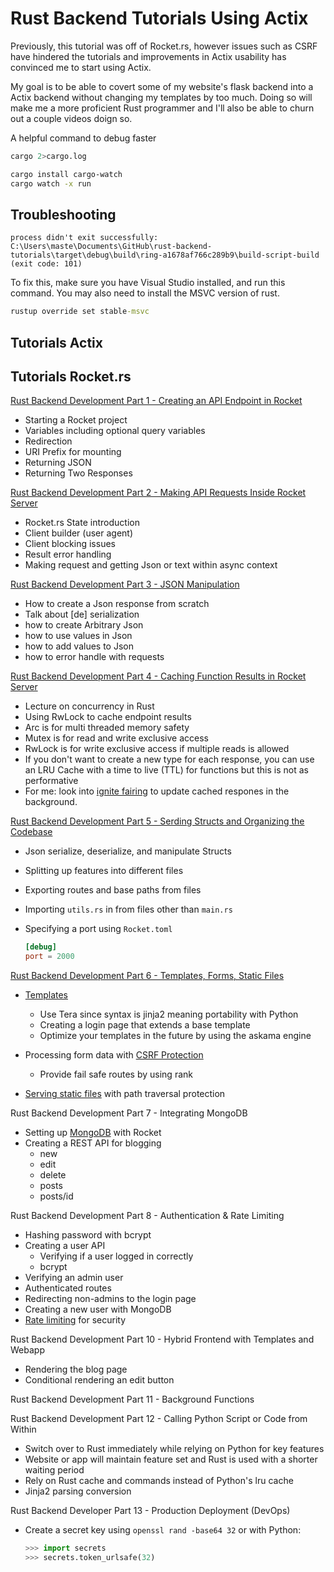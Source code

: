 # Rust Backend Tutorials Using Actix

Previously, this tutorial was off of Rocket.rs, however issues such as CSRF have hindered the tutorials and improvements in Actix usability has convinced me to start using Actix.

My goal is to be able to covert some of my website's flask backend into a Actix backend without changing my templates by too much.
Doing so will make me a more proficient Rust programmer and I'll also be able to churn out a couple videos doign so.

A helpful command to debug faster

```sh
cargo 2>cargo.log
```

```sh
cargo install cargo-watch
cargo watch -x run
```

## Troubleshooting

```log
process didn't exit successfully: C:\Users\maste\Documents\GitHub\rust-backend-tutorials\target\debug\build\ring-a1678af766c289b9\build-script-build (exit code: 101)
```

To fix this, make sure you have Visual Studio installed, and run this command. You may also need to install the MSVC version of rust.

```cmd
rustup override set stable-msvc
```

## Tutorials Actix

## Tutorials Rocket.rs

[Rust Backend Development Part 1 - Creating an API Endpoint in Rocket](https://youtu.be/2vxvSMkm5Lg)

- Starting a Rocket project
- Variables including optional query variables
- Redirection
- URI Prefix for mounting
- Returning JSON
- Returning Two Responses

[Rust Backend Development Part 2  - Making API Requests Inside Rocket Server](https://youtu.be/Alyr-JN2pdQ)

- Rocket.rs State introduction
- Client builder (user agent)
- Client blocking issues
- Result error handling
- Making request and getting Json or text within async context

[Rust Backend Development Part 3 - JSON Manipulation](https://youtu.be/FHlCVMhNdeU)

- How to create a Json response from scratch
- Talk about [de] serialization
- how to create Arbitrary Json
- how to use values in Json
- how to add values to Json
- how to error handle with requests

[Rust Backend Development Part 4  - Caching Function Results in Rocket Server](https://youtu.be/NYYE6FgkXGI)

- Lecture on concurrency in Rust
- Using RwLock to cache endpoint results
- Arc is for multi threaded memory safety
- Mutex is for read and write exclusive access
- RwLock is for write exclusive access if multiple reads is allowed
- If you don't want to create a new type for each response, you can use an LRU Cache with a time to live (TTL) for functions but this is not as performative
- For me: look into [ignite fairing](https://api.rocket.rs/v0.5-rc/rocket/struct.Rocket.html#method.ignite) to update cached respones
in the background.

[Rust Backend Development Part 5 - Serding Structs and Organizing the Codebase](https://youtu.be/F6r3GleRewU)

- Json serialize, deserialize, and manipulate Structs
- Splitting up features into different files
- Exporting routes and base paths from files
- Importing `utils.rs` in from files other than `main.rs`
- Specifying a port using `Rocket.toml`

    ```toml
    [debug]
    port = 2000
    ```

[Rust Backend Development Part 6 - Templates, Forms, Static Files](https://youtu.be/dkh94E17bdU)

- [Templates](https://rocket.rs/v0.5-rc/guide/responses/#templates)
  - Use Tera since syntax is jinja2 meaning portability with Python
  - Creating a login page that extends a base template
  - Optimize your templates in the future by using the askama engine
- Processing form data with [CSRF Protection](https://github.com/kotovalexarian/rocket_csrf)
  - Provide fail safe routes by using rank

- [Serving static files](https://api.rocket.rs/v0.5-rc/rocket/fs/struct.FileServer.html) with path traversal protection

Rust Backend Development Part 7 - Integrating MongoDB

- Setting up [MongoDB](https://www.mongodb.com/docs/drivers/rust/) with Rocket
- Creating a REST API for blogging
  - new
  - edit
  - delete
  - posts
  - posts/id

Rust Backend Development Part 8 - Authentication & Rate Limiting

- Hashing password with bcrypt
- Creating a user API
  - Verifying if a user logged in correctly
  - bcrypt
- Verifying an admin user
- Authenticated routes
- Redirecting non-admins to the login page
- Creating a new user with MongoDB
- [Rate limiting](https://crates.io/crates/rocket-governor) for security

Rust Backend Development Part 10 - Hybrid Frontend with Templates and Webapp

- Rendering the blog page
- Conditional rendering an edit button

Rust Backend Development Part 11 - Background Functions

Rust Backend Development Part 12 - Calling Python Script or Code from Within

- Switch over to Rust immediately while relying on Python for key features
- Website or app will maintain feature set and Rust is used with a shorter waiting period
- Rely on Rust cache and commands instead of Python's lru cache
- Jinja2 parsing conversion

Rust Backend Developer Part 13 - Production Deployment (DevOps)

- Create a secret key using `openssl rand -base64 32` or with Python:

    ```py
    >>> import secrets
    >>> secrets.token_urlsafe(32)
    ```
